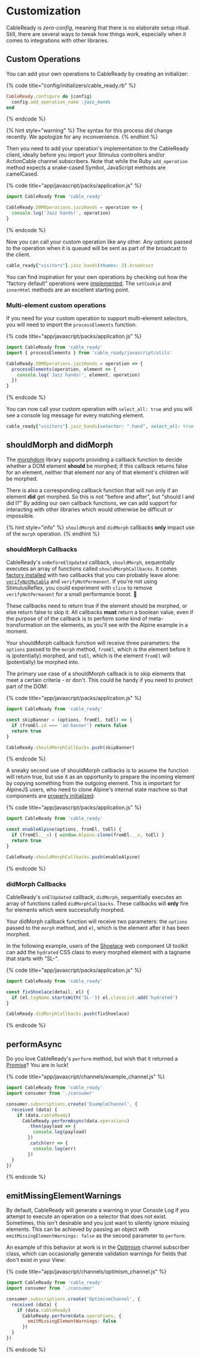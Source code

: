 # Customization

CableReady is _zero-config_, meaning that there is no elaborate setup ritual. Still, there are several ways to tweak how things work, especially when it comes to integrations with other libraries. 

## Custom Operations

You can add your own operations to CableReady by creating an initializer:

{% code title="config/initializers/cable\_ready.rb" %}
```ruby
CableReady.configure do |config|
  config.add_operation_name :jazz_hands
end
```
{% endcode %}

{% hint style="warning" %}
The syntax for this process did change recently. We apologize for any inconvenience.
{% endhint %}

Then you need to add your operation's implementation to the CableReady client, ideally before you import your Stimulus controllers and/or ActionCable channel subscribers. Note that while the Ruby `add_operation` method expects a snake-cased Symbol, JavaScript methods are camelCased.

{% code title="app/javascript/packs/application.js" %}
```javascript
import CableReady from 'cable_ready'

CableReady.DOMOperations.jazzHands = operation => {
  console.log('Jazz hands!', operation)
}
```
{% endcode %}

Now you can call your custom operation like any other. Any options passed to the operation when it is queued will be sent as part of the broadcast to the client.

```ruby
cable_ready["visitors"].jazz_hands(thumbs: 2).broadcast
```

You can find inspiration for your own operations by checking out how the "factory default" operations were [implemented](https://github.com/stimulusreflex/cable_ready/blob/eb1267b02d6e2a1967881012e09c0cafa8c4c197/javascript/cable_ready.js#L133). The `setCookie` and `innerHtml` methods are an excellent starting point.

### Multi-element custom operations

If you need for your custom operation to support multi-element selectors, you will need to import the `processElements` function.

{% code title="app/javascript/packs/application.js" %}
```javascript
import CableReady from 'cable_ready'
import { processElements } from 'cable_ready/javascript/utils'

CableReady.DOMOperations.jazzHands = operation => {
  processElements(operation, element => {
    console.log('Jazz hands!', element, operation)
  })
}
```
{% endcode %}

You can now call your custom operation with `select_all: true` and you will see a console log message for every matching element.

```ruby
cable_ready["visitors"].jazz_hands(selector: ".hand", select_all: true, thumbs: 2).broadcast
```

## shouldMorph and didMorph

The [morphdom](https://github.com/patrick-steele-idem/morphdom/) library supports providing a callback function to decide whether a DOM element **should** be morphed; if this callback returns false for an element, neither that element nor any of that element's children will be morphed.

There is also a corresponding callback function that will run only if an element **did** get morphed. So this is not "before and after", but "should I and did I?" By adding our own callback functions, we can add support for interacting with other libraries which would otherwise be difficult or impossible.

{% hint style="info" %}
`shouldMorph` and `didMorph` callbacks **only** impact use of the `morph` operation.
{% endhint %}

### shouldMorph Callbacks

CableReady's `onBeforeElUpdated` callback, `shouldMorph`, sequentially executes an array of functions called `shouldMorphCallbacks`. It comes [factory installed](https://github.com/stimulusreflex/cable_ready/blob/master/javascript/callbacks.js) with two callbacks that you can probably leave alone: [`verifyNotMutable`](usage.md#single-source-of-truth) and `verifyNotPermanent`. If you're not using StimulusReflex, you could experiment with `slice` to remove `verifyNotPermanent` for a small performance boost. 🤷

These callbacks need to return true if the element should be morphed, or else return false to skip it. All callbacks **must** return a boolean value, even if the purpose of of the callback is to perform some kind of meta-transformation on the elements, as you'll see with the Alpine example in a moment.

Your shouldMorph callback function will receive three parameters: the `options` passed to the `morph` method, `fromEl`, which is the element before it is \(potentially\) morphed, and `toEl`, which is the element `fromEl` will \(potentially\) be morphed into.

The primary use case of a shouldMorph callback is to skip elements that meet a certain criteria - or don't. This could be handy if you need to protect part of the DOM:

{% code title="app/javascript/packs/application.js" %}
```javascript
import CableReady from 'cable_ready'

const skipBanner = (options, fromEl, toEl) => {
  if (fromEl.id === 'ad-banner') return false
  return true
}

CableReady.shouldMorphCallbacks.push(skipBanner)
```
{% endcode %}

A sneaky second use of shouldMorph callbacks is to assume the function will return true, but use it as an opportunity to prepare the incoming element by copying something from the outgoing element. This is important for AlpineJS users, who need to clone Alpine's internal state machine so that components are [properly initialized](https://github.com/alpinejs/alpine/issues/826):

{% code title="app/javascript/packs/application.js" %}
```javascript
import CableReady from 'cable_ready'

const enableAlpine(options, fromEl, toEl) {
  if (fromEl.__x) { window.Alpine.clone(fromEl.__x, toEl) }
  return true
}

CableReady.shouldMorphCallbacks.push(enableAlpine)
```
{% endcode %}

### didMorph Callbacks

CableReady's `onElUpdated` callback, `didMorph`, sequentially executes an array of functions called `didMorphCallbacks`. These callbacks will **only** fire for elements which were successfully morphed.

Your didMorph callback function will receive two parameters: the `options` passed to the `morph` method, and `el`, which is the element after it has been morphed.

In the following example, users of the [Shoelace](https://shoelace.style/) web component UI toolkit can add the `hydrated` CSS class to every morphed element with a tagname that starts with "SL-".

{% code title="app/javascript/packs/application.js" %}
```javascript
import CableReady from 'cable_ready'

const fixShoelace(detail, el) {
  if (el.tagName.startsWith('SL-')) el.classList.add('hydrated')
}

CableReady.didMorphCallbacks.push(fixShoelace)
```
{% endcode %}

## performAsync

Do you love CableReady's `perform` method, but wish that it returned a [Promise](https://developer.mozilla.org/en-US/docs/Web/JavaScript/Guide/Using_promises)? You are in luck!

{% code title="app/javascript/channels/example\_channel.js" %}
```javascript
import CableReady from 'cable_ready'
import consumer from './consumer'

consumer.subscriptions.create('ExampleChannel', {
  received (data) {
    if (data.cableReady)
      CableReady.performAsync(data.operations)
        .then(payload => {
          console.log(payload)
        })
        .catch(err => {
          console.log(err)
        })
  }
})
```
{% endcode %}

## emitMissingElementWarnings

By default, CableReady will generate a warning in your Console Log if you attempt to execute an operation on a selector that does not exist. Sometimes, this isn't desirable and you just want to silently ignore missing elements. This can be achieved by passing an object with `emitMissingElementWarnings: false` as the second parameter to `perform`.

An example of this behavior at work is in the [Optimism](https://optimism.leastbad.com/) channel subscriber class, which can occasionally generate validation warnings for fields that don't exist in your View:

{% code title="app/javascript/channels/optimism\_channel.js" %}
```javascript
import CableReady from 'cable_ready'
import consumer from './consumer'

consumer.subscriptions.create('OptimismChannel', {
  received (data) {
    if (data.cableReady)
      CableReady.perform(data.operations, {
        emitMissingElementWarnings: false
      })
  }
})
```
{% endcode %}

